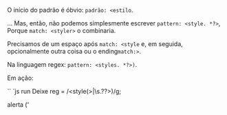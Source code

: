 
O início do padrão é óbvio: `padrão: <estilo`.

... Mas, então, não podemos simplesmente escrever `pattern: <style. *?>`, Porque `match: <styler>` o combinaria.

Precisamos de um espaço após `match: <style` e, em seguida, opcionalmente outra coisa ou o ending` match:> `.

Na linguagem regex: `pattern: <styles. *?>)`.

Em ação:

`` `js run
Deixe reg = /<style(>|\\s.??>)/g;

alerta ('<style> <styler> <style test = "...">'. match (reg)); // <style>, <style test = "...">
```
